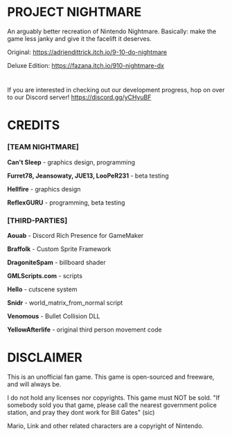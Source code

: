 # PROJECT NIGHTMARE
An arguably better recreation of Nintendo Nightmare.
Basically: make the game less janky and give it the facelift it deserves.

Original: https://adriendittrick.itch.io/9-10-do-nightmare

Deluxe Edition: https://fazana.itch.io/910-nightmare-dx
# 
If you are interested in checking out our development progress, hop on over to our Discord server! https://discord.gg/yCHyuBF

# CREDITS
### [TEAM NIGHTMARE]

**Can't Sleep** - graphics design, programming

**Furret78, Jeansowaty, JUE13, LooPeR231** - beta testing

**Hellfire** - graphics design

**ReflexGURU** - programming, beta testing

### [THIRD-PARTIES]

**Aouab** - Discord Rich Presence for GameMaker

**Braffolk** - Custom Sprite Framework

**DragoniteSpam** - billboard shader

**GMLScripts.com** - scripts

**Hello** - cutscene system

**Snidr** - world_matrix_from_normal script

**Venomous** - Bullet Collision DLL

**YellowAfterlife** - original third person movement code


# DISCLAIMER
This is an unofficial fan game.
This game is open-sourced and freeware, and will always be.

I do not hold any licenses nor copyrights. This game must NOT be sold.
"If somebody sold you that game, please call the nearest government police station, and pray they dont work for Bill Gates" (sic)

Mario, Link and other related characters are a copyright of Nintendo.
